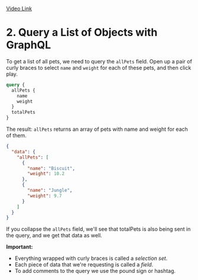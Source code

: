 [Video Link](https://egghead.io/lessons/graphql-query-a-list-of-objects-with-graphql)

# 2. Query a List of Objects with GraphQL

To get a list of all pets, we need to query the `allPets` field. Open up a pair of curly braces to select `name` and `weight` for each of these pets, and then click play.

```graphql
query {
  allPets {
    name
    weight
  }
  totalPets
}
```

The result: `allPets` returns an array of pets with name and weight for each of them.

```json
{
  "data": {
    "allPets": [
      {
        "name": "Biscuit",
        "weight": 10.2
      },
      {
        "name": "Jungle",
        "weight": 9.7
      }
    ]
  }
}
```

If you collapse the `allPets` field, we'll see that totalPets is also being sent in the query, and we get that data as well.

**Important:**

- Everything wrapped with curly braces is called a _selection set_.
- Each piece of data that we're requesting is called a _field_.
- To add comments to the query we use the pound sign or hashtag.
